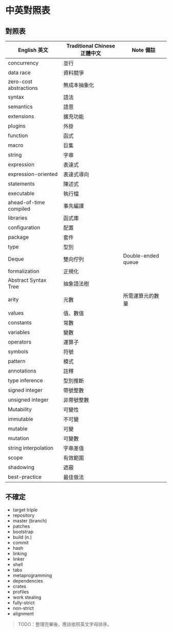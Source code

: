 # 中英對照表

## 對照表

English 英文           | Traditional Chinese 正體中文  | Note 備註
------------           |-----------------------------  |----------
concurrency            | 並行                          |
data race              | 資料競爭                      |
zero-cost abstractions | 無成本抽象化                  |
syntax                 | 語法                          |
semantics              | 語意                          |
extensions             | 擴充功能                      |
plugins                | 外掛                          |
function               | 函式                          |
macro                  | 巨集                          |
string                 | 字串                          |
expression             | 表達式                        |
expression-oriented    | 表達式導向                    |
statements             | 陳述式                        |
executable             | 執行檔                        |
ahead-of-time compiled | 事先編譯                      |
libraries              | 函式庫                        |
configuration          | 配置                          |
package                | 套件                          |
type                   | 型別                          |
Deque                  | 雙向佇列                      | Double-ended queue
formalization          | 正規化                        |
Abstract Syntax Tree   | 抽象語法樹                    |
arity                  | 元數                          | 所需運算元的數量
values                 | 值、數值                      |
constants              | 常數                          |
variables              | 變數                          |
operators              | 運算子                        |
symbols                | 符號                          |
pattern                | 模式                          |
annotations            | 註釋                          |
type inference         | 型別推斷                      |
signed integer         | 帶號整數                      |
unsigned integer       | 非帶號整數                    |
Mutability             | 可變性                        |
immutable              | 不可變                        |
mutable                | 可變                          |
mutation               | 可變數                        |
string interpolation   | 字串差值                      |
scope                  | 有效範圍                      |
shadowing              | 遮蔽                          |
best-practice          | 最佳做法                      |

## 不確定

* target triple
* repository
* master (branch)
* patches
* bootstrap
* build (n.)
* commit
* hash
* linking
* linker
* shell
* tabs
* metaprogramming
* dependencies
* crates
* profiles
* work stealing
* fully-strict
* non-strict
* alignment


> TODO：整理完畢後，應該依照英文字母排序。
